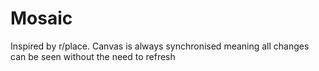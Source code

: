 # Mosaic
Inspired by r/place. Canvas is always synchronised meaning all changes can be seen without the need to refresh
